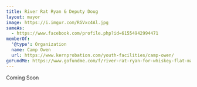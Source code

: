 ```yaml
---
title: River Rat Ryan & Deputy Doug
layout: mayor
image: https://i.imgur.com/RGVxc4Al.jpg
sameAs:
  - https://www.facebook.com/profile.php?id=61554942994471
memberOf:
  '@type': Organization
  name: Camp Owen
  url: https://www.kernprobation.com/youth-facilities/camp-owen/
goFundMe: https://www.gofundme.com/f/river-rat-ryan-for-whiskey-flat-mayor
---
```

<div class="status-box info">Coming Soon</div>
